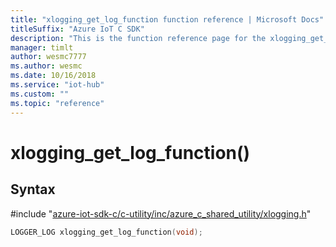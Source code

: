 ```yaml
---                             
title: "xlogging_get_log_function function reference | Microsoft Docs" 
titleSuffix: "Azure IoT C SDK"            
description: "This is the function reference page for the xlogging_get_log_function() function in the Azure IoT C SDK. This SDK is used with Azure IoT Hub and Azure IoT Hub Device Provisioning Service"            
manager: timlt                 
author: wesmc7777              
ms.author: wesmc               
ms.date: 10/16/2018                    
ms.service: "iot-hub"             
ms.custom: ""                
ms.topic: "reference"        
---                            
```


# xlogging_get_log_function()

## Syntax

\#include "[azure-iot-sdk-c/c-utility/inc/azure_c_shared_utility/xlogging.h](../xlogging-h.md)"  
```C
LOGGER_LOG xlogging_get_log_function(void);
```

